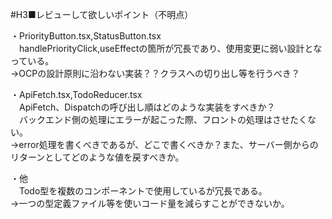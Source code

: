 
#H3■レビューして欲しいポイント（不明点）

・PriorityButton.tsx,StatusButton.tsx<br>
　handlePriorityClick,useEffectの箇所が冗長であり、使用変更に弱い設計となっている。<br>
  →OCPの設計原則に沿わない実装？？クラスへの切り出し等を行うべき？
  
・ApiFetch.tsx,TodoReducer.tsx<br>
　ApiFetch、Dispatchの呼び出し順はどのような実装をすべきか？<br>
　バックエンド側の処理にエラーが起こった際、フロントの処理はさせたくない。<br>
  →error処理を書くべきであるが、どこで書くべきか？また、サーバー側からのリターンとしてどのような値を戻すべきか。
  
・他<br>
　Todo型を複数のコンポーネントで使用しているが冗長である。<br>
  →一つの型定義ファイル等を使いコード量を減らすことができないか。
